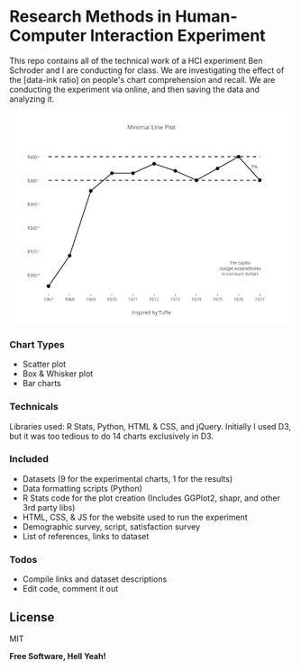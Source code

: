 # Research Methods in Human-Computer Interaction Experiment
This repo contains all of the technical work of a HCI experiment Ben Schroder and I are conducting for class. We are investigating the effect of the [data-ink ratio] on people's chart comprehension and recall. We are conducting the experiment via online, and then saving the data and analyzing it. 

![Example of a minimal chart by the viz god Edward Tufte](https://raw.githubusercontent.com/ryan-p-larson/hci-experiment/master/web/images/cover.png)

### Chart Types
  - Scatter plot
  - Box & Whisker plot
  - Bar charts

### Technicals
Libraries used: R Stats, Python, HTML & CSS, and jQuery. Initially I used D3, but it was too tedious to do 14 charts exclusively in D3. 

### Included
 * Datasets (9 for the experimental charts, 1 for the results)
 * Data formatting scripts (Python)
 * R Stats code for the plot creation (Includes GGPlot2, shapr, and other 3rd party libs)
 * HTML, CSS, & JS for the website used to run the experiment
 * Demographic survey, script, satisfaction survey
 * List of references, links to dataset
 
### Todos

 - Compile links and dataset descriptions
 - Edit code, comment it out

License
----
MIT

**Free Software, Hell Yeah!**
